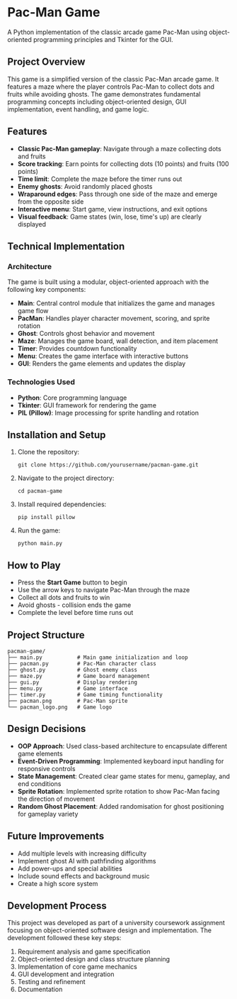# Pac-Man Game

A Python implementation of the classic arcade game Pac-Man using object-oriented programming principles and Tkinter for the GUI.

## Project Overview

This game is a simplified version of the classic Pac-Man arcade game. It features a maze where the player controls Pac-Man to collect dots and fruits while avoiding ghosts. The game demonstrates fundamental programming concepts including object-oriented design, GUI implementation, event handling, and game logic.

## Features

- **Classic Pac-Man gameplay**: Navigate through a maze collecting dots and fruits
- **Score tracking**: Earn points for collecting dots (10 points) and fruits (100 points)
- **Time limit**: Complete the maze before the timer runs out
- **Enemy ghosts**: Avoid randomly placed ghosts
- **Wraparound edges**: Pass through one side of the maze and emerge from the opposite side
- **Interactive menu**: Start game, view instructions, and exit options
- **Visual feedback**: Game states (win, lose, time's up) are clearly displayed

## Technical Implementation

### Architecture

The game is built using a modular, object-oriented approach with the following key components:

- **Main**: Central control module that initializes the game and manages game flow
- **PacMan**: Handles player character movement, scoring, and sprite rotation
- **Ghost**: Controls ghost behavior and movement
- **Maze**: Manages the game board, wall detection, and item placement
- **Timer**: Provides countdown functionality
- **Menu**: Creates the game interface with interactive buttons
- **GUI**: Renders the game elements and updates the display

### Technologies Used

- **Python**: Core programming language
- **Tkinter**: GUI framework for rendering the game
- **PIL (Pillow)**: Image processing for sprite handling and rotation

## Installation and Setup

1. Clone the repository:
   ```
   git clone https://github.com/yourusername/pacman-game.git
   ```

2. Navigate to the project directory:
   ```
   cd pacman-game
   ```

3. Install required dependencies:
   ```
   pip install pillow
   ```

4. Run the game:
   ```
   python main.py
   ```

## How to Play

- Press the **Start Game** button to begin
- Use the arrow keys to navigate Pac-Man through the maze
- Collect all dots and fruits to win
- Avoid ghosts - collision ends the game
- Complete the level before time runs out


## Project Structure

```
pacman-game/
├── main.py           # Main game initialization and loop
├── pacman.py         # Pac-Man character class
├── ghost.py          # Ghost enemy class
├── maze.py           # Game board management
├── gui.py            # Display rendering
├── menu.py           # Game interface
├── timer.py          # Game timing functionality
├── pacman.png        # Pac-Man sprite
└── pacman_logo.png   # Game logo
```

## Design Decisions

- **OOP Approach**: Used class-based architecture to encapsulate different game elements
- **Event-Driven Programming**: Implemented keyboard input handling for responsive controls
- **State Management**: Created clear game states for menu, gameplay, and end conditions
- **Sprite Rotation**: Implemented sprite rotation to show Pac-Man facing the direction of movement
- **Random Ghost Placement**: Added randomisation for ghost positioning for gameplay variety

## Future Improvements

- Add multiple levels with increasing difficulty
- Implement ghost AI with pathfinding algorithms
- Add power-ups and special abilities
- Include sound effects and background music
- Create a high score system

## Development Process

This project was developed as part of a university coursework assignment focusing on object-oriented software design and implementation. The development followed these key steps:

1. Requirement analysis and game specification
2. Object-oriented design and class structure planning
3. Implementation of core game mechanics
4. GUI development and integration
5. Testing and refinement
6. Documentation
